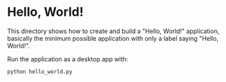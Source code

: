 # Hello, World!

This directory shows how to create and build a "Hello, World!"
application, basically the minimum possible application with only a label
saying "Hello, World!".

Run the application as a desktop app with:

```bash
python hello_world.py
```
